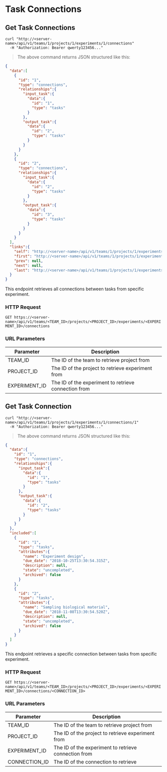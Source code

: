 # Task Connections

## Get Task Connections

```shell
curl "http://<server-name>/api/v1/teams/1/projects/1/experiments/1/connections"
  -H "Authorization: Bearer qwerty123456..."
```

> The above command returns JSON structured like this:

```json
{
  "data":[
    {
      "id": "1",
      "type": "connections",
      "relationships":{
        "input_task":{
          "data":{
            "id": "1",
            "type": "tasks"
          }
        },
        "output_task":{
          "data":{
            "id": "2",
            "type": "tasks"
          }
        }
      }
    },
    {
      "id": "2",
      "type": "connections",
      "relationships":{
        "input_task":{
          "data":{
            "id": "2",
            "type": "tasks"
          }
        },
        "output_task":{
          "data":{
            "id": "3",
            "type": "tasks"
          }
        }
      }
    }
  ],
  "links":{
    "self": "http://<server-name>/api/v1/teams/1/projects/1/experiments/1/connections?page%5Bnumber%5D=1&page%5Bsize%5D=10",
    "first": "http://<server-name>/api/v1/teams/1/projects/1/experiments/1/connections?page%5Bnumber%5D=1&page%5Bsize%5D=10",
    "prev": null,
    "next": null,
    "last": "http://<server-name>/api/v1/teams/1/projects/1/experiments/1/connections?page%5Bnumber%5D=1&page%5Bsize%5D=10"
  }
}
```

This endpoint retrieves all connections between tasks from specific experiment.

### HTTP Request

`GET https://<server-name>/api/v1/teams/<TEAM_ID>/projects/<PROJECT_ID>/experiments/<EXPERIMENT_ID>/connections`

### URL Parameters

Parameter | Description
--------- | -----------
TEAM_ID | The ID of the team to retrieve project from
PROJECT_ID | The ID of the project to retrieve experiment from
EXPERIMENT_ID | The ID of the experiment to retrieve connection from

## Get Task Connection

```shell
curl "http://<server-name>/api/v1/teams/1/projects/1/experiments/1/connections/1"
  -H "Authorization: Bearer qwerty123456..."
```

> The above command returns JSON structured like this:

```json
{
  "data":{
    "id": "1",
    "type": "connections",
    "relationships":{
      "input_task":{
        "data":{
          "id": "1",
          "type": "tasks"
        }
      },
      "output_task":{
        "data":{
          "id": "2",
          "type": "tasks"
        }
      }
    }
  },
  "included":[
    {
      "id": "1",
      "type": "tasks",
      "attributes":{
        "name": "Experiment design",
        "due_date": "2018-10-25T13:30:54.315Z",
        "description": null,
        "state": "uncompleted",
        "archived": false
      }
    },
    {
      "id": "2",
      "type": "tasks",
      "attributes":{
        "name": "Sampling biological material",
        "due_date": "2018-11-08T13:30:54.520Z",
        "description": null,
        "state": "uncompleted",
        "archived": false
      }
    }
  ]
}
```

This endpoint retrieves a specific connection between tasks from specific experiment.

### HTTP Request

`GET https://<server-name>/api/v1/teams/<TEAM_ID>/projects/<PROJECT_ID>/experiments/<EXPERIMENT_ID>/connections/<CONNECTION_ID>`

### URL Parameters

Parameter | Description
--------- | -----------
TEAM_ID | The ID of the team to retrieve project from
PROJECT_ID | The ID of the project to retrieve experiment from
EXPERIMENT_ID | The ID of the experiment to retrieve connection from
CONNECTION_ID | The ID of the connection to retrieve
